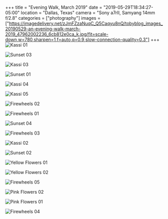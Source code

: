+++
title = "Evening Walk, March 2019"
date = "2019-05-29T18:34:27-05:00"
location = "Dallas, Texas"
camera = "Sony a7rII, Samyang 14mm f/2.8"
categories = ["photography"]
images = ["https://imagedelivery.net/zJmFZzaNuqC_Q5Caqyu8nQ/tobyblog_images_20190529-an-evening-walk-march-2019_47962002236_6cb812e0ca_k.jpg/fit=scale-down,w=780,sharpen=1,f=auto,q=0.9,slow-connection-quality=0.3"]
+++
![Kassi 01](https://imagedelivery.net/zJmFZzaNuqC_Q5Caqyu8nQ/tobyblog_images_20190529-an-evening-walk-march-2019_47962002236_6cb812e0ca_k.jpg/fit=scale-down,w=780,sharpen=1,f=auto,q=0.9,slow-connection-quality=0.3)
<!--more-->

![Sunset 03](https://imagedelivery.net/zJmFZzaNuqC_Q5Caqyu8nQ/tobyblog_images_20190529-an-evening-walk-march-2019_47961956037_67ca1430e5_k.jpg/fit=scale-down,w=780,sharpen=1,f=auto,q=0.9,slow-connection-quality=0.3)

![Kassi 03](https://imagedelivery.net/zJmFZzaNuqC_Q5Caqyu8nQ/tobyblog_images_20190529-an-evening-walk-march-2019_47961954967_93472932fd_k.jpg/fit=scale-down,w=780,sharpen=1,f=auto,q=0.9,slow-connection-quality=0.3)

![Sunset 01](https://imagedelivery.net/zJmFZzaNuqC_Q5Caqyu8nQ/tobyblog_images_20190529-an-evening-walk-march-2019_47962001776_e5620635d7_k.jpg/fit=scale-down,w=780,sharpen=1,f=auto,q=0.9,slow-connection-quality=0.3)

![Kassi 04](https://imagedelivery.net/zJmFZzaNuqC_Q5Caqyu8nQ/tobyblog_images_20190529-an-evening-walk-march-2019_47961979248_c2b1b8dbb1_k.jpg/fit=scale-down,w=780,sharpen=1,f=auto,q=0.9,slow-connection-quality=0.3)

![Kassi 05](https://imagedelivery.net/zJmFZzaNuqC_Q5Caqyu8nQ/tobyblog_images_20190529-an-evening-walk-march-2019_47961956727_e62e3c7921_k.jpg/fit=scale-down,w=780,sharpen=1,f=auto,q=0.9,slow-connection-quality=0.3)

![Firewheels 02](https://imagedelivery.net/zJmFZzaNuqC_Q5Caqyu8nQ/tobyblog_images_20190529-an-evening-walk-march-2019_47961955057_0751cd3559_k.jpg/fit=scale-down,w=780,sharpen=1,f=auto,q=0.9,slow-connection-quality=0.3)

![Firewheels 01](https://imagedelivery.net/zJmFZzaNuqC_Q5Caqyu8nQ/tobyblog_images_20190529-an-evening-walk-march-2019_47961977498_ea09bff35d_k.jpg/fit=scale-down,w=780,sharpen=1,f=auto,q=0.9,slow-connection-quality=0.3)

![Sunset 04](https://imagedelivery.net/zJmFZzaNuqC_Q5Caqyu8nQ/tobyblog_images_20190529-an-evening-walk-march-2019_47962002726_dd7e9509b1_k.jpg/fit=scale-down,w=780,sharpen=1,f=auto,q=0.9,slow-connection-quality=0.3)

![Firewheels 03](https://imagedelivery.net/zJmFZzaNuqC_Q5Caqyu8nQ/tobyblog_images_20190529-an-evening-walk-march-2019_47962001381_39bcff9a3e_k.jpg/fit=scale-down,w=780,sharpen=1,f=auto,q=0.9,slow-connection-quality=0.3)

![Kassi 02](https://imagedelivery.net/zJmFZzaNuqC_Q5Caqyu8nQ/tobyblog_images_20190529-an-evening-walk-march-2019_47961956312_fd75734495_k.jpg/fit=scale-down,w=780,sharpen=1,f=auto,q=0.9,slow-connection-quality=0.3)

![Sunset 02](https://imagedelivery.net/zJmFZzaNuqC_Q5Caqyu8nQ/tobyblog_images_20190529-an-evening-walk-march-2019_47961978213_d21d4789ef_k.jpg/fit=scale-down,w=780,sharpen=1,f=auto,q=0.9,slow-connection-quality=0.3)

![Yellow Flowers 01](https://imagedelivery.net/zJmFZzaNuqC_Q5Caqyu8nQ/tobyblog_images_20190529-an-evening-walk-march-2019_47961955287_cefdf50a46_k.jpg/fit=scale-down,w=780,sharpen=1,f=auto,q=0.9,slow-connection-quality=0.3)

![Yellow Flowers 02](https://imagedelivery.net/zJmFZzaNuqC_Q5Caqyu8nQ/tobyblog_images_20190529-an-evening-walk-march-2019_47961955357_b5ae7c5442_k.jpg/fit=scale-down,w=780,sharpen=1,f=auto,q=0.9,slow-connection-quality=0.3)

![Firewheels 05](https://imagedelivery.net/zJmFZzaNuqC_Q5Caqyu8nQ/tobyblog_images_20190529-an-evening-walk-march-2019_47961956607_e2705b8f4c_k.jpg/fit=scale-down,w=780,sharpen=1,f=auto,q=0.9,slow-connection-quality=0.3)

![Pink Flowers 02](https://imagedelivery.net/zJmFZzaNuqC_Q5Caqyu8nQ/tobyblog_images_20190529-an-evening-walk-march-2019_47961978883_24ed2d2881_k.jpg/fit=scale-down,w=780,sharpen=1,f=auto,q=0.9,slow-connection-quality=0.3)

![Pink Flowers 01](https://imagedelivery.net/zJmFZzaNuqC_Q5Caqyu8nQ/tobyblog_images_20190529-an-evening-walk-march-2019_47962002321_fcf10611aa_k.jpg/fit=scale-down,w=780,sharpen=1,f=auto,q=0.9,slow-connection-quality=0.3)

![Firewheels 04](https://imagedelivery.net/zJmFZzaNuqC_Q5Caqyu8nQ/tobyblog_images_20190529-an-evening-walk-march-2019_47961977983_a92781d33c_k.jpg/fit=scale-down,w=780,sharpen=1,f=auto,q=0.9,slow-connection-quality=0.3)
